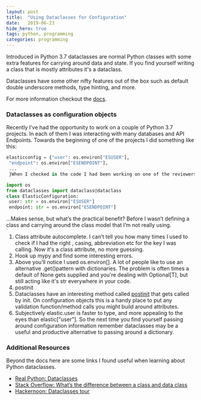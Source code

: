 ```yaml
---
layout:	post
title:	"Using Dataclasses for Configuration"
date:	2019-06-23
hide_hero: true
tags: python, programming
categories: programming
---
```


Introduced in Python 3.7 dataclasses are normal Python classes with some extra features for carrying around data and state. If you find yourself writing a class that is mostly attributes it's a dataclass.

Dataclasses have some other nifty features out of the box such as default double underscore methods, type hinting, and more.

For more information checkout the [docs](https://docs.python.org/3/library/dataclasses.html).

### Dataclasses as configuration objects

Recently I’ve had the opportunity to work on a couple of Python 3.7 projects. In each of them I was interacting with many databases and API Endpoints. Towards the beginning of one of the projects I did something like this:

```python
elasticconfig = {"user": os.environ["ESUSER"],  
 "endpoint": os.environ["ESENDPOINT"],  
 ...  
 }When I checked in the code I had been working on one of the reviewers commented that this pattern was normal, but since we were using 3.7 let’s use a dataclass.

import os  
from dataclasses import dataclass@dataclass  
class ElasticConfiguration:  
 user: str = os.environ["ESUSER"]  
 endpoint: str = os.environ["ESENDPOINT"]  
```

...Makes sense, but what’s the practical benefit? Before I wasn’t defining a class and carrying around the class model that I’m not really using.

1. Class attribute autocomplete. I can’t tell you how many times I used to check if I had the right , casing, abbreviation etc for the key I was calling. Now it's a class attribute, no more guessing.
2. Hook up mypy and find some interesting errors.
3. Above you’ll notice I used os.environ[]. A lot of people like to use an alternative .get(<key>)pattern with dictionaries. The problem is often times a default of None gets supplied and you're dealing with Optional[T], but still acting like it's str everywhere in your code.
4. postinit
5. Dataclasses have an interesting method called [postinit](https://docs.python.org/3/library/dataclasses.html#post-init-processing) that gets called by init. On configuration objects this is a handy place to put any validation function/method calls you might build around attributes.
6. Subjectively elastic.user is faster to type, and more appealing to the eyes than elastic["user"].
So the next time you find yourself passing around configuration information remember dataclasses may be a useful and productive alternative to passing around a dictionary.

### Additional Resources

Beyond the docs here are some links I found useful when learning about Python dataclasses.

* [Real Python: Dataclasses](https://realpython.com/python-data-classes/)
* [Stack Overflow: What’s the difference between a class and data class](https://stackoverflow.com/questions/47955263/what-are-data-classes-and-how-are-they-different-from-common-classes)
* [Hackernoon: Dataclasses tour](https://hackernoon.com/a-brief-tour-of-python-3-7-data-classes-22ee5e046517)
